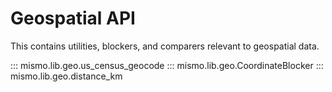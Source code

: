 # Geospatial API

This contains utilities, blockers, and comparers relevant to geospatial data.

::: mismo.lib.geo.us_census_geocode
::: mismo.lib.geo.CoordinateBlocker
::: mismo.lib.geo.distance_km